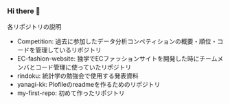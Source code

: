 ### Hi there 👋

各リポジトリの説明
- Competition: 過去に参加したデータ分析コンペティションの概要・順位・コードを管理しているリポジトリ
- EC-fashion-website: 独学でECファッションサイトを開発した時にチームメンバとコード管理に使っていたリポジトリ
- rindoku: 統計学の勉強会で使用する発表資料
- yanagi-kk: Plofileのreadmeを作るためのリポジトリ
- my-first-repo: 初めて作ったリポジトリ
